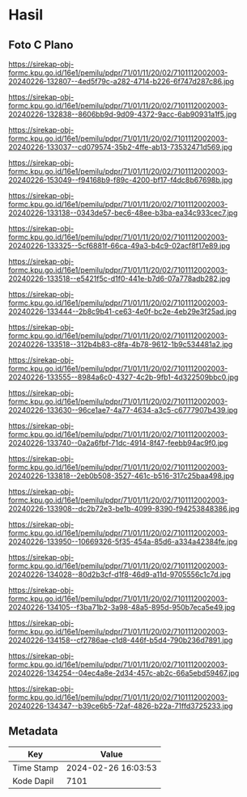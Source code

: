 # Hasil

## Foto C Plano

https://sirekap-obj-formc.kpu.go.id/16e1/pemilu/pdpr/71/01/11/20/02/7101112002003-20240226-132807--4ed5f79c-a282-4714-b226-6f747d287c86.jpg

https://sirekap-obj-formc.kpu.go.id/16e1/pemilu/pdpr/71/01/11/20/02/7101112002003-20240226-132838--8606bb9d-9d09-4372-9acc-6ab90931a1f5.jpg

https://sirekap-obj-formc.kpu.go.id/16e1/pemilu/pdpr/71/01/11/20/02/7101112002003-20240226-133037--cd079574-35b2-4ffe-ab13-73532471d569.jpg

https://sirekap-obj-formc.kpu.go.id/16e1/pemilu/pdpr/71/01/11/20/02/7101112002003-20240226-153049--f94168b9-f89c-4200-bf17-f4dc8b67698b.jpg

https://sirekap-obj-formc.kpu.go.id/16e1/pemilu/pdpr/71/01/11/20/02/7101112002003-20240226-133138--0343de57-bec6-48ee-b3ba-ea34c933cec7.jpg

https://sirekap-obj-formc.kpu.go.id/16e1/pemilu/pdpr/71/01/11/20/02/7101112002003-20240226-133325--5cf6881f-66ca-49a3-b4c9-02acf8f17e89.jpg

https://sirekap-obj-formc.kpu.go.id/16e1/pemilu/pdpr/71/01/11/20/02/7101112002003-20240226-133518--e5421f5c-d1f0-441e-b7d6-07a778adb282.jpg

https://sirekap-obj-formc.kpu.go.id/16e1/pemilu/pdpr/71/01/11/20/02/7101112002003-20240226-133444--2b8c9b41-ce63-4e0f-bc2e-4eb29e3f25ad.jpg

https://sirekap-obj-formc.kpu.go.id/16e1/pemilu/pdpr/71/01/11/20/02/7101112002003-20240226-133518--312b4b83-c8fa-4b78-9612-1b9c534481a2.jpg

https://sirekap-obj-formc.kpu.go.id/16e1/pemilu/pdpr/71/01/11/20/02/7101112002003-20240226-133555--8984a6c0-4327-4c2b-9fb1-4d322509bbc0.jpg

https://sirekap-obj-formc.kpu.go.id/16e1/pemilu/pdpr/71/01/11/20/02/7101112002003-20240226-133630--96ce1ae7-4a77-4634-a3c5-c6777907b439.jpg

https://sirekap-obj-formc.kpu.go.id/16e1/pemilu/pdpr/71/01/11/20/02/7101112002003-20240226-133740--0a2a6fbf-71dc-4914-8f47-feebb94ac9f0.jpg

https://sirekap-obj-formc.kpu.go.id/16e1/pemilu/pdpr/71/01/11/20/02/7101112002003-20240226-133818--2eb0b508-3527-461c-b516-317c25baa498.jpg

https://sirekap-obj-formc.kpu.go.id/16e1/pemilu/pdpr/71/01/11/20/02/7101112002003-20240226-133908--dc2b72e3-be1b-4099-8390-f94253848386.jpg

https://sirekap-obj-formc.kpu.go.id/16e1/pemilu/pdpr/71/01/11/20/02/7101112002003-20240226-133950--10669326-5f35-454a-85d6-a334a42384fe.jpg

https://sirekap-obj-formc.kpu.go.id/16e1/pemilu/pdpr/71/01/11/20/02/7101112002003-20240226-134028--80d2b3cf-d1f8-46d9-a11d-9705556c1c7d.jpg

https://sirekap-obj-formc.kpu.go.id/16e1/pemilu/pdpr/71/01/11/20/02/7101112002003-20240226-134105--f3ba71b2-3a98-48a5-895d-950b7eca5e49.jpg

https://sirekap-obj-formc.kpu.go.id/16e1/pemilu/pdpr/71/01/11/20/02/7101112002003-20240226-134158--cf2786ae-c1d8-446f-b5d4-790b236d7891.jpg

https://sirekap-obj-formc.kpu.go.id/16e1/pemilu/pdpr/71/01/11/20/02/7101112002003-20240226-134254--04ec4a8e-2d34-457c-ab2c-66a5ebd59467.jpg

https://sirekap-obj-formc.kpu.go.id/16e1/pemilu/pdpr/71/01/11/20/02/7101112002003-20240226-134347--b39ce6b5-72af-4826-b22a-71ffd3725233.jpg


## Metadata

| Key        | Value               |
| ---------- | ------------------- |
| Time Stamp | 2024-02-26 16:03:53 |
| Kode Dapil | 7101                |



